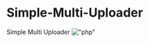 # Simple-Multi-Uploader
Simple Multi Uploader 
!["php"](https://img.shields.io/badge/-php-white?style=flat&logo=php)
